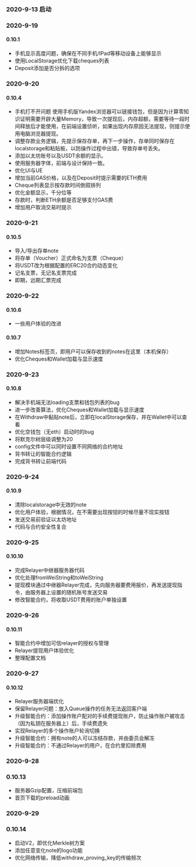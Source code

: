 ### 2020-9-13 启动

### 2020-9-19
#### 0.10.1
* 手机显示高度问题，确保在不同手机/IPad等移动设备上能够显示
* 使用LocalStorage优化下载cheques列表
* Deposit添加是否分拆的选项

### 2020-9-20
#### 0.10.4
* 手机打不开问题
使用手机版Yandex浏览器可以链接钱包，但是因为计算零知识证明需要开辟大量Memory，导致一次提现后，内存超额，需要等待一段时间释放后才能使用，在前端设置侦听，如果出现内存原因无法提现，则提示使用电脑浏览器提现。
* 调整存款业务逻辑，先提示保存存单，再下一步操作，存单同时保存在localstorage和粘贴板，以防操作过程中出错，导致存单号丢失。
* 添加以太坊账号以及USDT余额的显示。
* 使用服务器字体，前端与设计保持一致。
* 优化UI与UE
* 增加当前GAS价格，以及在Deposit时提示需要的ETH费用
* Cheque列表显示按存款时间倒叙排列
* 优化金额显示，千分位等
* 存款时，判断ETH余额是否足够支付GAS费
* 增加用户取消交易时提示

### 2020-9-21
#### 0.10.5
* 导入/导出存单note
* 将存单（Voucher）正式命名为支票（Cheque）
* 将USDT改为根据配置的ERC20合约动态变化
* 记名支票，无记名支票完成
* 即期，远期汇票完成

### 2020-9-22
#### 0.10.6
* 一些用户体验的改进

#### 0.10.7
* 增加Notes标签页，即用户可以保存收到的notes在这里（本机保存）
* 优化Cheques和Wallet加载与显示速度

### 2020-9-23
#### 0.10.8
* 解决手机端无法loading支票和钱包列表的bug
* 进一步改善算法，优化Cheques和Wallet加载与显示速度
* 在Withdraw中黏贴note后，立即在localStorage保存，并在Wallet中可以查看
* 优化空钱包（无eth）启动时的bug
* 将默克尔树层级调整为20
* config文件中可以同时设置不同网络的合约地址
* 背书转让的智能合约逻辑
* 完成背书转让前端代码

### 2020-9-24
#### 0.10.9
* 清除localstorage中无效的note
* 优化用户体验，根据情况，在不需要出现按钮的时候尽量不现实按钮
* 发送交易前验证以太坊地址
* 代码与合约安全性复合

### 2020-9-25
#### 0.10.10
* 完成Relayer中继器服务器代码
* 优化处理fromWeiString和toWeiString
* 提现模块通过中继器Relayer完成，先向服务器要费用报价，再发送提现指令，由服务器上设置的随机账号发送交易
* 修改智能合约，将收取USDT费用的账户单独设置

### 2020-9-26
#### 0.10.11
* 智能合约中增加可信relayer的授权与管理
* Relayer提现用户体验优化
* 整理配置文档

### 2020-9-27
#### 0.10.12
* Relayer服务器端优化
* 保留Relayer问题：放入Queue操作的任务无法返回客户端
* 升级智能合约：添加操作账户配对的手续费提现账户，防止操作账户被攻击（因为私钥在服务器上）后，手续费遗失
* 实现Relayer的多个操作账户轮询切换
* 升级智能合约：拥有note的人可以冻结存款，并由委员会解冻
* 升级智能合约：不通过Relayer的用户，在合约里扣除费用

### 2020-9-28
### 0.10.13
* 服务器Gzip配置，压缩前端包
* 首页下载的preload动画

### 2020-9-29
### 0.10.14
* 启动V2，即优化Merkle树方案
* 添加任意变化note的logo功能
* 优化网络传输，降低withdraw_proving_key的传输频次
